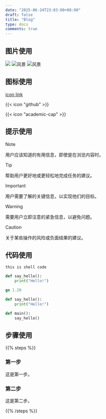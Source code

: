 ```yaml
---
date: "2025-06-24T23:03:00+08:00"
draft: false
title: "Blog"
type: docs
comments: true
---
```


## 图片使用

![](/images/logo.jpg)
![风景](https://picsum.photos/800/600)
![风景](https://picsum.photos/800/600 "Unsplash 风景")

## 图标使用

[icon link ](https://v1.heroicons.com/)

{{< icon "github" >}}

{{< icon "academic-cap" >}}

## 提示使用

> [!NOTE]
> 用户应该知道的有用信息，即使是在浏览内容时。

> [!TIP]
> 帮助用户更好地或更轻松地完成任务的建议。

> [!IMPORTANT]
> 用户需要了解的关键信息，以实现他们的目标。

> [!WARNING]
> 需要用户立即注意的紧急信息，以避免问题。

> [!CAUTION]
> 关于某些操作的风险或负面结果的建议。

## 代码使用

`this is shell code`

```python {filename="hello.py"}
def say_hello():
    print("Hello!")
```

```go {base_url="https://github.com/imfing/hextra/blob/main/",filename="exampleSite/hugo.work"}
go 1.20
```

```python {linenos=table,hl_lines=[2,4],linenostart=1,filename="hello.py"}
def say_hello():
    print("Hello!")

def main():
    say_hello()
```

## 步骤使用

{{% steps %}}

### 第一步

这是第一步。

### 第二步

这是第二步。

{{% /steps %}}
